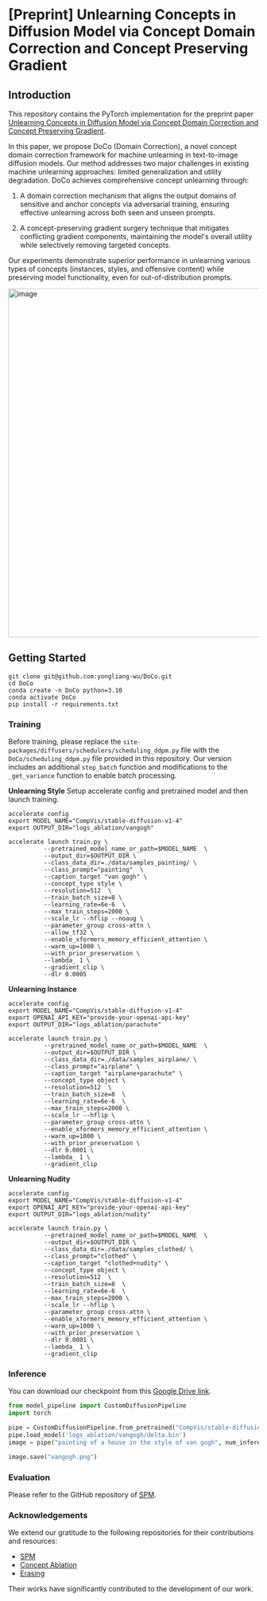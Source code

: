 # [Preprint] Unlearning Concepts in Diffusion Model via Concept Domain Correction and Concept Preserving Gradient
## Introduction
This repository contains the PyTorch implementation for the preprint paper [Unlearning Concepts in Diffusion Model via Concept Domain Correction and Concept Preserving Gradient](https://arxiv.org/abs/2405.15304).

In this paper, we propose DoCo (Domain Correction), a novel concept domain correction framework for machine unlearning in text-to-image diffusion models. Our method addresses two major challenges in existing machine unlearning approaches: limited generalization and utility degradation. DoCo achieves comprehensive concept unlearning through:

1. A domain correction mechanism that aligns the output domains of sensitive and anchor concepts via adversarial training, ensuring effective unlearning across both seen and unseen prompts.

2. A concept-preserving gradient surgery technique that mitigates conflicting gradient components, maintaining the model's overall utility while selectively removing targeted concepts.

Our experiments demonstrate superior performance in unlearning various types of concepts (instances, styles, and offensive content) while preserving model functionality, even for out-of-distribution prompts.

<img width="700" alt="image" src="https://github.com/user-attachments/assets/3b3fd95c-7b2d-4843-bf5b-4d8fe6498718">

## Getting Started
```
git clone git@github.com:yongliang-wu/DoCo.git
cd DoCo
conda create -n DoCo python=3.10
conda activate DoCo
pip install -r requirements.txt
```

### Training
Before training, please replace the `site-packages/diffusers/schedulers/scheduling_ddpm.py` file with the `DoCo/scheduling_ddpm.py` file provided in this repository. Our version includes an additional `step_batch` function and modifications to the `_get_variance` function to enable batch processing.

**Unlearning Style**
Setup accelerate config and pretrained model and then launch training. 

```
accelerate config
export MODEL_NAME="CompVis/stable-diffusion-v1-4"
export OUTPUT_DIR="logs_ablation/vangogh"

accelerate launch train.py \
          --pretrained_model_name_or_path=$MODEL_NAME  \
          --output_dir=$OUTPUT_DIR \
          --class_data_dir=./data/samples_painting/ \
          --class_prompt="painting"  \
          --caption_target "van gogh" \
          --concept_type style \
          --resolution=512  \
          --train_batch_size=8 \
          --learning_rate=6e-6  \
          --max_train_steps=2000 \
          --scale_lr --hflip --noaug \
          --parameter_group cross-attn \
          --allow_tf32 \
          --enable_xformers_memory_efficient_attention \
          --warm_up=1000 \
          --with_prior_preservation \
          --lambda_ 1 \
          --gradient_clip \
          --dlr 0.0005
```


**Unlearning Instance**
```
accelerate config
export MODEL_NAME="CompVis/stable-diffusion-v1-4"
export OPENAI_API_KEY="provide-your-openai-api-key"
export OUTPUT_DIR="logs_ablation/parachute"

accelerate launch train.py \
          --pretrained_model_name_or_path=$MODEL_NAME  \
          --output_dir=$OUTPUT_DIR \
          --class_data_dir=./data/samples_airplane/ \
          --class_prompt="airplane" \
          --caption_target "airplane+parachute" \
          --concept_type object \
          --resolution=512  \
          --train_batch_size=8  \
          --learning_rate=6e-6  \
          --max_train_steps=2000 \
          --scale_lr --hflip \
          --parameter_group cross-attn \
          --enable_xformers_memory_efficient_attention \
          --warm_up=1000 \
          --with_prior_preservation \
          --dlr 0.0001 \
          --lambda_ 1 \
          --gradient_clip
```


**Unlearning Nudity**
```
accelerate config
export MODEL_NAME="CompVis/stable-diffusion-v1-4"
export OPENAI_API_KEY="provide-your-openai-api-key"
export OUTPUT_DIR="logs_ablation/nudity"

accelerate launch train.py \
          --pretrained_model_name_or_path=$MODEL_NAME  \
          --output_dir=$OUTPUT_DIR \
          --class_data_dir=./data/samples_clothed/ \
          --class_prompt="clothed" \
          --caption_target "clothed+nudity" \
          --concept_type object \
          --resolution=512  \
          --train_batch_size=8  \
          --learning_rate=6e-6  \
          --max_train_steps=2000 \
          --scale_lr --hflip \
          --parameter_group cross-attn \
          --enable_xformers_memory_efficient_attention \
          --warm_up=1000 \
          --with_prior_preservation \
          --dlr 0.0001 \
          --lambda_ 1 \
          --gradient_clip
```

### Inference
You can download our checkpoint from this [Google Drive link](https://drive.google.com/drive/folders/1xPe4BDUa2Rn8jQ90-Onr4kq6Mr4Oip7f?usp=sharing).

```python
from model_pipeline import CustomDiffusionPipeline
import torch

pipe = CustomDiffusionPipeline.from_pretrained("CompVis/stable-diffusion-v1-4", torch_dtype=torch.float16).to("cuda")
pipe.load_model('logs_ablation/vangogh/delta.bin')
image = pipe("painting of a house in the style of van gogh", num_inference_steps=50, guidance_scale=6., eta=1.).images[0]

image.save("vangogh.png")
```

### Evaluation
Please refer to the GitHub repository of [SPM](https://github.com/Con6924/SPM).

### Acknowledgements
We extend our gratitude to the following repositories for their contributions and resources:

- [SPM](https://github.com/Con6924/SPM)
- [Concept Ablation](https://github.com/nupurkmr9/concept-ablation)
- [Erasing](https://github.com/rohitgandikota/erasing)

Their works have significantly contributed to the development of our work.

